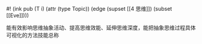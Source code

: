#! (ink pub (T i) (attr (type Topic)) (edge (supset [[4 思维]]) (subset [[Eve]])))

能有效影响思维抽象活动、提高思维效能、延伸思维深度，能把抽象思维过程具体可视化的方法技能总称